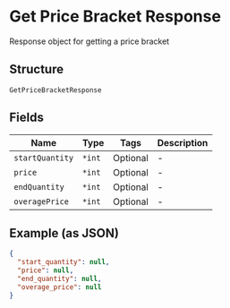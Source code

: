 
# Get Price Bracket Response

Response object for getting a price bracket

## Structure

`GetPriceBracketResponse`

## Fields

| Name | Type | Tags | Description |
|  --- | --- | --- | --- |
| `startQuantity` | `*int` | Optional | - |
| `price` | `*int` | Optional | - |
| `endQuantity` | `*int` | Optional | - |
| `overagePrice` | `*int` | Optional | - |

## Example (as JSON)

```json
{
  "start_quantity": null,
  "price": null,
  "end_quantity": null,
  "overage_price": null
}
```

